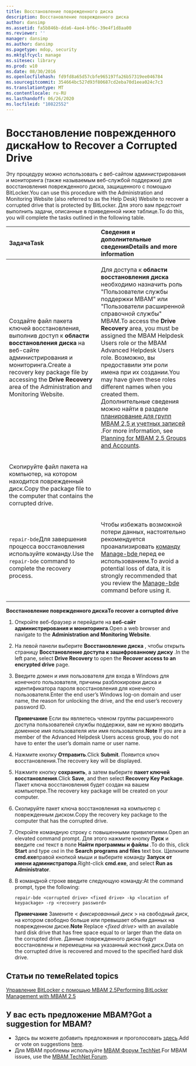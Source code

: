 ```yaml
---
title: Восстановление поврежденного диска
description: Восстановление поврежденного диска
author: dansimp
ms.assetid: fa5b846b-dda6-4ae4-bf6c-39e4f1d8aa00
ms.reviewer: ''
manager: dansimp
ms.author: dansimp
ms.pagetype: mdop, security
ms.mktglfcycl: manage
ms.sitesec: library
ms.prod: w10
ms.date: 08/30/2016
ms.openlocfilehash: fd9fd8a65d57cbfe965197fa26b57319ee046784
ms.sourcegitcommit: 354664bc527d93f80687cd2eba70d1eea024c7c3
ms.translationtype: MT
ms.contentlocale: ru-RU
ms.lasthandoff: 06/26/2020
ms.locfileid: "10822552"
---
```

# <span data-ttu-id="5a5d1-103">Восстановление поврежденного диска</span><span class="sxs-lookup"><span data-stu-id="5a5d1-103">How to Recover a Corrupted Drive</span></span>


<span data-ttu-id="5a5d1-104">Эту процедуру можно использовать с веб-сайтом администрирования и мониторинга (также называемым веб-службой поддержки) для восстановления поврежденного диска, защищенного с помощью BitLocker.</span><span class="sxs-lookup"><span data-stu-id="5a5d1-104">You can use this procedure with the Administration and Monitoring Website (also referred to as the Help Desk) Website to recover a corrupted drive that is protected by BitLocker.</span></span> <span data-ttu-id="5a5d1-105">Для этого вам предстоит выполнить задачи, описанные в приведенной ниже таблице.</span><span class="sxs-lookup"><span data-stu-id="5a5d1-105">To do this, you will complete the tasks outlined in the following table.</span></span>

<table>
<colgroup>
<col width="50%" />
<col width="50%" />
</colgroup>
<thead>
<tr class="header">
<th align="left"><span data-ttu-id="5a5d1-106">Задача</span><span class="sxs-lookup"><span data-stu-id="5a5d1-106">Task</span></span></th>
<th align="left"><span data-ttu-id="5a5d1-107">Сведения и дополнительные сведения</span><span class="sxs-lookup"><span data-stu-id="5a5d1-107">Details and more information</span></span></th>
</tr>
</thead>
<tbody>
<tr class="odd">
<td align="left"><p><span data-ttu-id="5a5d1-108">Создайте файл пакета ключей восстановления, выполнив доступ к <strong> области восстановления диска </strong> на веб-сайте администрирования и мониторинга.</span><span class="sxs-lookup"><span data-stu-id="5a5d1-108">Create a recovery key package file by accessing the <strong>Drive Recovery</strong> area of the Administration and Monitoring Website.</span></span></p></td>
<td align="left"><p><span data-ttu-id="5a5d1-109">Для доступа к <strong> области восстановления диска </strong> необходимо назначить роль "Пользователи службы поддержки MBAM" или "Пользователи расширенной справочной службы" MBAM.</span><span class="sxs-lookup"><span data-stu-id="5a5d1-109">To access the <strong>Drive Recovery</strong> area, you must be assigned the MBAM Helpdesk Users role or the MBAM Advanced Helpdesk Users role.</span></span> <span data-ttu-id="5a5d1-110">Возможно, вы предоставили эти роли имена при их создании.</span><span class="sxs-lookup"><span data-stu-id="5a5d1-110">You may have given these roles different names when you created them.</span></span> <span data-ttu-id="5a5d1-111">Дополнительные сведения можно найти в разделе <a href="planning-for-mbam-25-groups-and-accounts.md#bkmk-helpdesk-roles" data-raw-source="[Planning for MBAM 2.5 Groups and Accounts](planning-for-mbam-25-groups-and-accounts.md#bkmk-helpdesk-roles)"> планирование для групп MBAM 2,5 и учетных записей </a> .</span><span class="sxs-lookup"><span data-stu-id="5a5d1-111">For more information, see <a href="planning-for-mbam-25-groups-and-accounts.md#bkmk-helpdesk-roles" data-raw-source="[Planning for MBAM 2.5 Groups and Accounts](planning-for-mbam-25-groups-and-accounts.md#bkmk-helpdesk-roles)">Planning for MBAM 2.5 Groups and Accounts</a>.</span></span></p></td>
</tr>
<tr class="even">
<td align="left"><p><span data-ttu-id="5a5d1-112">Скопируйте файл пакета на компьютер, на котором находится поврежденный диск.</span><span class="sxs-lookup"><span data-stu-id="5a5d1-112">Copy the package file to the computer that contains the corrupted drive.</span></span></p></td>
<td align="left"><p></p></td>
</tr>
<tr class="odd">
<td align="left"><p><span data-ttu-id="5a5d1-113"><code>repair-bde</code>Для завершения процесса восстановления используйте команду.</span><span class="sxs-lookup"><span data-stu-id="5a5d1-113">Use the <code>repair-bde</code> command to complete the recovery process.</span></span></p></td>
<td align="left"><p><span data-ttu-id="5a5d1-114">Чтобы избежать возможной потери данных, настоятельно рекомендуется проанализировать <a href="https://go.microsoft.com/fwlink/?LinkId=393567" data-raw-source="[Manage-bde](https://go.microsoft.com/fwlink/?LinkId=393567)"> команду Manage-bde </a> перед ее использованием.</span><span class="sxs-lookup"><span data-stu-id="5a5d1-114">To avoid a potential loss of data, it is strongly recommended that you review the <a href="https://go.microsoft.com/fwlink/?LinkId=393567" data-raw-source="[Manage-bde](https://go.microsoft.com/fwlink/?LinkId=393567)">Manage-bde</a> command before using it.</span></span></p></td>
</tr>
</tbody>
</table>

 

**<span data-ttu-id="5a5d1-115">Восстановление поврежденного диска</span><span class="sxs-lookup"><span data-stu-id="5a5d1-115">To recover a corrupted drive</span></span>**

1.  <span data-ttu-id="5a5d1-116">Откройте веб-браузер и перейдите на **веб-сайт администрирования и мониторинга**.</span><span class="sxs-lookup"><span data-stu-id="5a5d1-116">Open a web browser and navigate to the **Administration and Monitoring Website**.</span></span>

2.  <span data-ttu-id="5a5d1-117">На левой панели выберите **Восстановление диска** , чтобы открыть страницу **Восстановление доступа к зашифрованному диску** .</span><span class="sxs-lookup"><span data-stu-id="5a5d1-117">In the left pane, select **Drive Recovery** to open the **Recover access to an encrypted drive** page.</span></span>

3.  <span data-ttu-id="5a5d1-118">Введите домен и имя пользователя для входа в Windows для конечного пользователя, причины разблокировки диска и идентификатора пароля восстановления для конечного пользователя.</span><span class="sxs-lookup"><span data-stu-id="5a5d1-118">Enter the end user’s Windows log-on domain and user name, the reason for unlocking the drive, and the end user’s recovery password ID.</span></span>

    <span data-ttu-id="5a5d1-119">**Примечание**  Если вы являетесь членом группы расширенного доступа пользователей службы поддержки, вам не нужно вводить доменное имя пользователя или имя пользователя.</span><span class="sxs-lookup"><span data-stu-id="5a5d1-119">**Note** If you are a member of the Advanced Helpdesk Users access group, you do not have to enter the user’s domain name or user name.</span></span>

     

4.  <span data-ttu-id="5a5d1-120">Нажмите кнопку **Отправить**.</span><span class="sxs-lookup"><span data-stu-id="5a5d1-120">Click **Submit**.</span></span> <span data-ttu-id="5a5d1-121">Появится ключ восстановления.</span><span class="sxs-lookup"><span data-stu-id="5a5d1-121">The recovery key will be displayed.</span></span>

5.  <span data-ttu-id="5a5d1-122">Нажмите кнопку **сохранить**, а затем выберите **пакет ключей восстановления**.</span><span class="sxs-lookup"><span data-stu-id="5a5d1-122">Click **Save**, and then select **Recovery Key Package**.</span></span> <span data-ttu-id="5a5d1-123">Пакет ключа восстановления будет создан на вашем компьютере.</span><span class="sxs-lookup"><span data-stu-id="5a5d1-123">The recovery key package will be created on your computer.</span></span>

6.  <span data-ttu-id="5a5d1-124">Скопируйте пакет ключа восстановления на компьютер с поврежденным диском.</span><span class="sxs-lookup"><span data-stu-id="5a5d1-124">Copy the recovery key package to the computer that has the corrupted drive.</span></span>

7.  <span data-ttu-id="5a5d1-125">Откройте командную строку с повышенными привилегиями.</span><span class="sxs-lookup"><span data-stu-id="5a5d1-125">Open an elevated command prompt.</span></span> <span data-ttu-id="5a5d1-126">Для этого нажмите кнопку **Пуск** и введите `cmd` текст в поле **Найти программы и файлы** .</span><span class="sxs-lookup"><span data-stu-id="5a5d1-126">To do this, click **Start** and type `cmd` in the **Search programs and files** text box.</span></span> <span data-ttu-id="5a5d1-127">Щелкните **cmd.exe**правой кнопкой мыши и выберите команду **Запуск от имени администратора**.</span><span class="sxs-lookup"><span data-stu-id="5a5d1-127">Right-click **cmd.exe**, and select **Run as Administrator**.</span></span>

8.  <span data-ttu-id="5a5d1-128">В командной строке введите следующую команду:</span><span class="sxs-lookup"><span data-stu-id="5a5d1-128">At the command prompt, type the following:</span></span>

    `repair-bde <corrupted drive> <fixed drive> -kp <location of keypackage> -rp <recovery password>`

    <span data-ttu-id="5a5d1-129">**Примечание**  Замените &lt; *фиксированный диск* &gt; на свободный диск, на котором свободно больше или превышает объем данных на поврежденном диске.</span><span class="sxs-lookup"><span data-stu-id="5a5d1-129">**Note** Replace &lt;*fixed drive*&gt; with an available hard disk drive that has free space equal to or larger than the data on the corrupted drive.</span></span> <span data-ttu-id="5a5d1-130">Данные поврежденного диска будут восстановлены и перемещены на указанный жесткий диск.</span><span class="sxs-lookup"><span data-stu-id="5a5d1-130">Data on the corrupted drive is recovered and moved to the specified hard disk drive.</span></span>

     


## <span data-ttu-id="5a5d1-131">Статьи по теме</span><span class="sxs-lookup"><span data-stu-id="5a5d1-131">Related topics</span></span>


[<span data-ttu-id="5a5d1-132">Управление BitLocker с помощью MBAM 2.5</span><span class="sxs-lookup"><span data-stu-id="5a5d1-132">Performing BitLocker Management with MBAM 2.5</span></span>](performing-bitlocker-management-with-mbam-25.md)

 
## <span data-ttu-id="5a5d1-133">У вас есть предложение MBAM?</span><span class="sxs-lookup"><span data-stu-id="5a5d1-133">Got a suggestion for MBAM?</span></span>
- <span data-ttu-id="5a5d1-134">Здесь вы можете добавить предложения и проголосовать [здесь](http://mbam.uservoice.com/forums/268571-microsoft-bitlocker-administration-and-monitoring).</span><span class="sxs-lookup"><span data-stu-id="5a5d1-134">Add or vote on suggestions [here](http://mbam.uservoice.com/forums/268571-microsoft-bitlocker-administration-and-monitoring).</span></span> 
- <span data-ttu-id="5a5d1-135">Для MBAM проблемы используйте [MBAM Форум TechNet](https://social.technet.microsoft.com/Forums/home?forum=mdopmbam).</span><span class="sxs-lookup"><span data-stu-id="5a5d1-135">For MBAM issues, use the [MBAM TechNet Forum](https://social.technet.microsoft.com/Forums/home?forum=mdopmbam).</span></span>
 





